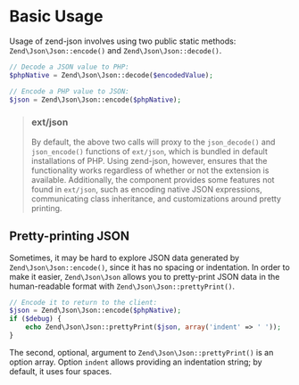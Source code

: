 # Basic Usage

Usage of zend-json involves using two public static methods:
`Zend\Json\Json::encode()` and `Zend\Json\Json::decode()`.

```php
// Decode a JSON value to PHP:
$phpNative = Zend\Json\Json::decode($encodedValue);

// Encode a PHP value to JSON:
$json = Zend\Json\Json::encode($phpNative);
```

> ### ext/json
>
> By default, the above two calls will proxy to the `json_decode()` and
> `json_encode()` functions of `ext/json`, which is bundled in default
> installations of PHP. Using zend-json, however, ensures that the functionality
> works regardless of whether or not the extension is available. Additionally,
> the component provides some features not found in `ext/json`, such as
> encoding native JSON expressions, communicating class inheritance, and
> customizations around pretty printing.

## Pretty-printing JSON

Sometimes, it may be hard to explore JSON data generated by
`Zend\Json\Json::encode()`, since it has no spacing or indentation. In order to
make it easier, `Zend\Json\Json` allows you to pretty-print JSON data in the
human-readable format with `Zend\Json\Json::prettyPrint()`.

```php
// Encode it to return to the client:
$json = Zend\Json\Json::encode($phpNative);
if ($debug) {
    echo Zend\Json\Json::prettyPrint($json, array('indent' => ' '));
}
```

The second, optional, argument to `Zend\Json\Json::prettyPrint()` is an option
array. Option `indent` allows providing an indentation string; by default, it
uses four spaces.
